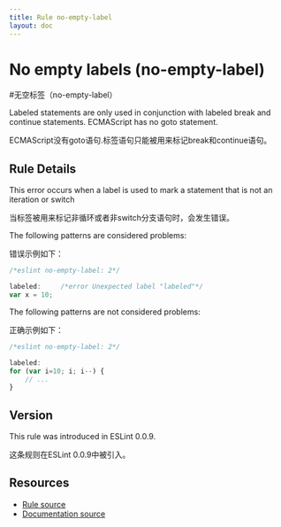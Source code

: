 ```yaml
---
title: Rule no-empty-label
layout: doc
---
```

<!-- Note: No pull requests accepted for this file. See README.md in the root directory for details. -->
# No empty labels (no-empty-label)
#无空标签（no-empty-label）

Labeled statements are only used in conjunction with labeled break and continue statements. ECMAScript has no goto statement.

ECMAScript没有goto语句.标签语句只能被用来标记break和continue语句。


## Rule Details

This error occurs when a label is used to mark a statement that is not an iteration or switch

当标签被用来标记非循环或者非switch分支语句时，会发生错误。

The following patterns are considered problems:

错误示例如下：

```js
/*eslint no-empty-label: 2*/

labeled:     /*error Unexpected label "labeled"*/
var x = 10;
```

The following patterns are not considered problems:

正确示例如下：

```js
/*eslint no-empty-label: 2*/

labeled:
for (var i=10; i; i--) {
    // ...
}
```

## Version

This rule was introduced in ESLint 0.0.9.

这条规则在ESLint 0.0.9中被引入。

## Resources

* [Rule source](https://github.com/eslint/eslint/tree/master/lib/rules/no-empty-label.js)
* [Documentation source](https://github.com/eslint/eslint/tree/master/docs/rules/no-empty-label.md)
